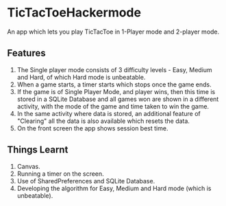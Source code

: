 # TicTacToeHackermode
An app which lets you play TicTacToe in 1-Player mode and 2-player mode.

## Features 
1. The Single player mode consists of 3 difficulty levels - Easy, Medium and Hard, of which Hard mode is unbeatable.
2. When a game starts, a timer starts which stops once the game ends.
3. If the game is of Single Player Mode, and player wins, then this time is stored in a SQLite Database and all games won are shown in a different activity, with the mode of the game and time taken to win the game.
4. In the same activity where data is stored, an additional feature of "Clearing" all the data is also available which resets the data.
5. On the front screen the app shows session best time.

## Things Learnt
1. Canvas.
2. Running a timer on the screen.
3. Use of SharedPreferences and SQLite Database.
4. Developing the algorithm for Easy, Medium and Hard mode (which is unbeatable).
